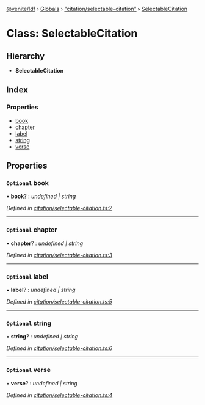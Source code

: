 [@venite/ldf](../README.md) › [Globals](../globals.md) › ["citation/selectable-citation"](../modules/_citation_selectable_citation_.md) › [SelectableCitation](_citation_selectable_citation_.selectablecitation.md)

# Class: SelectableCitation

## Hierarchy

* **SelectableCitation**

## Index

### Properties

* [book](_citation_selectable_citation_.selectablecitation.md#optional-book)
* [chapter](_citation_selectable_citation_.selectablecitation.md#optional-chapter)
* [label](_citation_selectable_citation_.selectablecitation.md#optional-label)
* [string](_citation_selectable_citation_.selectablecitation.md#optional-string)
* [verse](_citation_selectable_citation_.selectablecitation.md#optional-verse)

## Properties

### `Optional` book

• **book**? : *undefined | string*

*Defined in [citation/selectable-citation.ts:2](https://github.com/gbj/venite/blob/d0aafc2f/ldf/src/citation/selectable-citation.ts#L2)*

___

### `Optional` chapter

• **chapter**? : *undefined | string*

*Defined in [citation/selectable-citation.ts:3](https://github.com/gbj/venite/blob/d0aafc2f/ldf/src/citation/selectable-citation.ts#L3)*

___

### `Optional` label

• **label**? : *undefined | string*

*Defined in [citation/selectable-citation.ts:5](https://github.com/gbj/venite/blob/d0aafc2f/ldf/src/citation/selectable-citation.ts#L5)*

___

### `Optional` string

• **string**? : *undefined | string*

*Defined in [citation/selectable-citation.ts:6](https://github.com/gbj/venite/blob/d0aafc2f/ldf/src/citation/selectable-citation.ts#L6)*

___

### `Optional` verse

• **verse**? : *undefined | string*

*Defined in [citation/selectable-citation.ts:4](https://github.com/gbj/venite/blob/d0aafc2f/ldf/src/citation/selectable-citation.ts#L4)*

